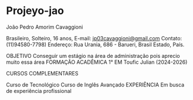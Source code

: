# Projeyo-jao

João Pedro Amorim Cavaggioni

Brasileiro, Solteiro, 16 anos,
E-mail: jp03cavaggioni@gmail.com
Contato: (11)94580-7798)
Endereço: Rua Urania, 686 - Barueri, Brasil
Estado, País.

OBJETIVO
Conseguir um estágio na área de administração pois
aprecio muito essa área
FORMAÇÃO ACADÊMICA
1° EM Toufic Julian (2024-2026)

CURSOS COMPLEMENTARES

Curso de Tecnológico
Curso de Inglês Avançado
EXPERIÊNCIA
Em busca de experiência profissional
